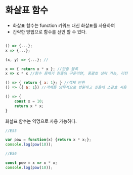 # 화살표 함수
- 화살표 함수는 function 키워드 대신 화살표를 사용하여
- 간략한 방법으로 함수를 선언 할 수 있다.

```js

() => {...};
x => {...};

(x, y) => {...}; //

x => { return x * x }; //한줄 블록
x => x * x //함수 몸체가 한줄의 구문이면, 중괄호 생략 가능, 리턴

() => { return { a: 1}; } //객체 반환
() => ({ a: 1}) //객체를 암묵적으로 반환하고 싶을때 소괄호 사용

() => {
    const x = 10;
    return x * x;
}

```

화살표 함수는 익명으로 사용 가능하다.

```js
//ES5

var pow = function(x) {return x * x;};
console.log(pow(10));

//ES6

const pow = x => x * x;
console.log(pow(10));
```